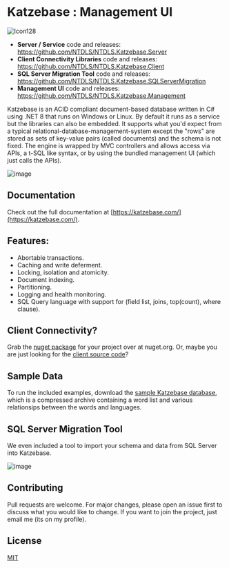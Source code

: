 # Katzebase : Management UI
![Icon128](https://github.com/NTDLS/NTDLS.Katzebase.Server/assets/11428567/36bf8f56-0500-41b4-93de-044a062b0911)

- **Server / Service** code and releases: https://github.com/NTDLS/NTDLS.Katzebase.Server
- **Client Connectivity Libraries** code and releases: https://github.com/NTDLS/NTDLS.Katzebase.Client
- **SQL Server Migration Tool** code and releases: https://github.com/NTDLS/NTDLS.Katzebase.SQLServerMigration
- **Management UI** code and releases: https://github.com/NTDLS/NTDLS.Katzebase.Management

Katzebase is an ACID compliant document-based database written in C# using .NET 8 that runs on Windows or Linux. By default it runs as a service but the libraries can also be embedded. It supports what you'd expect from a typical relational-database-management-system except the "rows" are stored as sets of key-value pairs (called documents) and the schema is not fixed. The engine is wrapped by MVC controllers and allows access via APIs, a t-SQL like syntax, or by using the bundled management UI (which just calls the APIs).

![image](https://github.com/NTDLS/Katzebase/assets/11428567/02899c13-1eab-4b86-8e3d-601efc2a419d)

## Documentation
Check out the full documentation at [https://katzebase.com/](https://katzebase.com/).


## Features:
- Abortable transactions.
- Caching and write deferment.
- Locking, isolation and atomicity.
- Document indexing.
- Partitioning.
- Logging and health monitoring.
- SQL Query language with support for (field list, joins, top(count), where clause).


## Client Connectivity?
Grab the [nuget package](https://www.nuget.org/packages/NTDLS.Katzebase.Client/) for your project over at nuget.org.
Or, maybe you are just looking for the [client source code](https://github.com/NTDLS/NTDLS.Katzebase.Client)?


## Sample Data
To run the included examples, download the [sample Katzebase database]( https://katzebase.com/Download/Katzebase.zip), which is a compressed archive containing a word list and various relationsips between the words and languages.


## SQL Server Migration Tool
We even included a tool to import your schema and data from SQL Server into Katzebase.


![image](https://github.com/NTDLS/NTDLS.Katzebase/assets/11428567/41959624-0254-4566-a495-05c72f4a3642)


## Contributing
Pull requests are welcome. For major changes, please open an issue first to discuss what you would like to change. If you want to join the project, just email me (its on my profile).

## License
[MIT](https://choosealicense.com/licenses/mit/)
